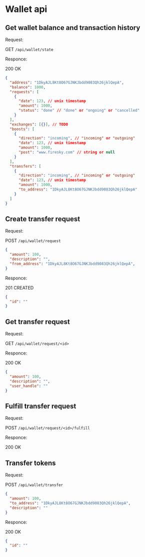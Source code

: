 # Wallet api

## Get wallet balance and transaction history

Request:

GET `/api/wallet/state`

Responce:

200 OK

```json
{
  "address": "1DkyAJL8Kt8O67GJNKJbdd9083Qh26jklQepA",
  "balance": 1000,
  "requests": [
    {
      "date": 123, // unix timestamp
      "amount": 1000,
      "status": "done" // "done" or "ongoing" or "cancelled"
    }
  ],
  "exchanges": [{}], // TODO
  "boosts": [
    {
      "direction": "incoming", // "incoming" or "outgoing"
      "date": 123, // unix timestamp
      "amount": 1000,
      "post": "www.firesky.com" // string or null
    }
  ],
  "transfers": [
    {
      "direction": "incoming", // "incoming" or "outgoing"
      "date": 123, // unix timestamp
      "amount": 1000,
      "to_address": "1DkyAJL8Kt8O67GJNKJbdd9083Qh26jklQepA"
    }
  ]
}
```

## Create transfer request

Request:

POST `/api/wallet/request`

```json
{
  "amount": 100,
  "description": "",
  "from_address": "1DkyAJL8Kt8O67GJNKJbdd9083Qh26jklQepA",
}
```

Responce:

201 CREATED

```json
{
  "id": ""
}
```

## Get transfer request

Request:

GET `/api/wallet/request/<id>`

Responce:

200 OK

```json
{
  "amount": 100,
  "description": "",
  "user_handle": ""
}
```

## Fulfill transfer request

Request:

POST `/api/wallet/request/<id>/fulfill`

Responce:

200 OK

## Transfer tokens

Request:

POST `/api/wallet/transfer`

```json
{
  "amount": 100,
  "to_address": "1DkyAJL8Kt8O67GJNKJbdd9083Qh26jklQepA",
  "description": ""
}
```

Responce:

200 OK

```json
{
  "id": ""
}
```
